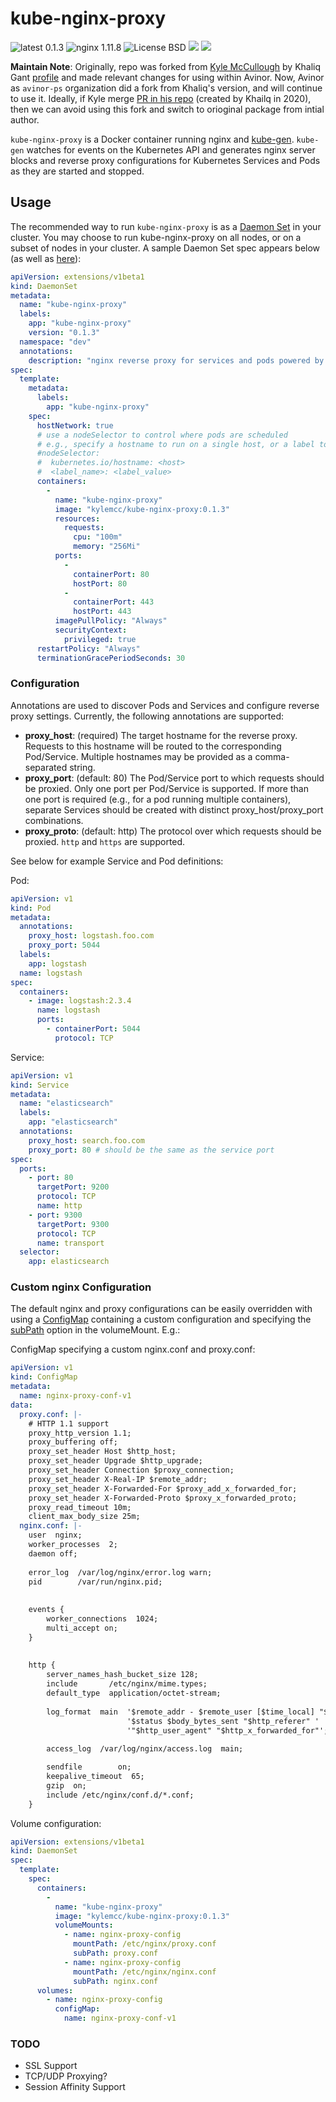 # kube-nginx-proxy
![latest 0.1.3](https://img.shields.io/badge/latest-0.1.3-green.svg?style=flat)
![nginx 1.11.8](https://img.shields.io/badge/nginx-1.11.8-brightgreen.svg?style=flat)
![License BSD](https://img.shields.io/badge/license-BSD-red.svg?style=flat)
[![](https://img.shields.io/docker/stars/kylemcc/kube-nginx-proxy.svg?style=flat)](https://hub.docker.com/r/kylemcc/kube-nginx-proxy 'DockerHub')
[![](https://img.shields.io/docker/pulls/kylemcc/kube-nginx-proxy.svg?style=flat)](https://hub.docker.com/r/kylemcc/kube-nginx-proxy 'DockerHub')

**Maintain Note**: Originally, repo was forked from [Kyle McCullough](https://github.com/kylemcc/kube-nginx-proxy) by Khaliq Gant [profile](https://github.com/khaliqgant/kube-nginx-proxy) and made relevant changes for using within Avinor. Now, Avinor as `avinor-ps` organization did a fork from Khaliq's version, and will continue to use it. Ideally, if Kyle merge [PR in his repo](https://github.com/kylemcc/kube-nginx-proxy/pull/6) (created by Khailq in 2020), then we can avoid using this fork and switch to orioginal package from intial author.


`kube-nginx-proxy` is a Docker container running nginx and [kube-gen][1]. `kube-gen` watches for events on the Kubernetes API and generates nginx server blocks and reverse proxy configurations for Kubernetes Services and Pods as they are started and stopped.

## Usage

The recommended way to run `kube-nginx-proxy` is as a [Daemon Set][2] in your cluster. You may choose to run kube-nginx-proxy on all nodes, or on a subset of nodes in your cluster. A sample Daemon Set spec appears below (as well as [here][3]):

```yaml
apiVersion: extensions/v1beta1
kind: DaemonSet
metadata:
  name: "kube-nginx-proxy"
  labels:
    app: "kube-nginx-proxy"
    version: "0.1.3"
  namespace: "dev"
  annotations:
    description: "nginx reverse proxy for services and pods powered by annotations"
spec:
  template:
    metadata:
      labels:
        app: "kube-nginx-proxy"
    spec:
      hostNetwork: true
      # use a nodeSelector to control where pods are scheduled
      # e.g., specify a hostname to run on a single host, or a label to run on a specific group of hosts
      #nodeSelector:
      #  kubernetes.io/hostname: <host>
      #  <label_name>: <label_value>
      containers:
        -
          name: "kube-nginx-proxy"
          image: "kylemcc/kube-nginx-proxy:0.1.3"
          resources:
            requests:
              cpu: "100m"
              memory: "256Mi"
          ports:
            -
              containerPort: 80
              hostPort: 80
            -
              containerPort: 443
              hostPort: 443
          imagePullPolicy: "Always"
          securityContext:
            privileged: true
      restartPolicy: "Always"
      terminationGracePeriodSeconds: 30
```

### Configuration

Annotations are used to discover Pods and Services and configure reverse proxy settings. Currently, the following annotations are supported:

- **proxy_host**: (required) The target hostname for the reverse proxy. Requests to this hostname will be routed to the corresponding Pod/Service. Multiple hostnames may be provided as a comma-separated string.
- **proxy_port**: (default: 80) The Pod/Service port to which requests should be proxied. Only one port per Pod/Service is supported. If more than one port is required (e.g., for a pod running multiple containers), separate Services should be created with distinct proxy_host/proxy_port combinations.
- **proxy_proto**: (default: http) The protocol over which requests should be proxied. `http` and `https` are supported.


See below for example Service and Pod definitions:

Pod:

```yaml
apiVersion: v1
kind: Pod
metadata:
  annotations:
    proxy_host: logstash.foo.com
    proxy_port: 5044
  labels:
    app: logstash
  name: logstash
spec:
  containers:
    - image: logstash:2.3.4
      name: logstash
      ports:
        - containerPort: 5044
          protocol: TCP
```

Service:

```yaml
apiVersion: v1
kind: Service
metadata:
  name: "elasticsearch"
  labels:
    app: "elasticsearch"
  annotations:
    proxy_host: search.foo.com
    proxy_port: 80 # should be the same as the service port
spec:
  ports:
    - port: 80
      targetPort: 9200
      protocol: TCP
      name: http
    - port: 9300
      targetPort: 9300
      protocol: TCP
      name: transport
  selector:
    app: elasticsearch
```

### Custom nginx Configuration

The default nginx and proxy configurations can be easily overridden with using a [ConfigMap][4] containing
a custom configuration and specifying the [subPath][5] option in the volumeMount.  E.g.:

ConfigMap specifying a custom nginx.conf and proxy.conf:

```yaml
apiVersion: v1
kind: ConfigMap
metadata:
  name: nginx-proxy-conf-v1
data:
  proxy.conf: |-
    # HTTP 1.1 support
    proxy_http_version 1.1;
    proxy_buffering off;
    proxy_set_header Host $http_host;
    proxy_set_header Upgrade $http_upgrade;
    proxy_set_header Connection $proxy_connection;
    proxy_set_header X-Real-IP $remote_addr;
    proxy_set_header X-Forwarded-For $proxy_add_x_forwarded_for;
    proxy_set_header X-Forwarded-Proto $proxy_x_forwarded_proto;
    proxy_read_timeout 10m;
    client_max_body_size 25m;
  nginx.conf: |-
    user  nginx;
    worker_processes  2;
    daemon off;
    
    error_log  /var/log/nginx/error.log warn;
    pid        /var/run/nginx.pid;
    
    
    events {
        worker_connections  1024;
        multi_accept on;
    }
    
    
    http {
        server_names_hash_bucket_size 128;
        include       /etc/nginx/mime.types;
        default_type  application/octet-stream;
    
        log_format  main  '$remote_addr - $remote_user [$time_local] "$request" '
                          '$status $body_bytes_sent "$http_referer" '
                          '"$http_user_agent" "$http_x_forwarded_for"';
    
        access_log  /var/log/nginx/access.log  main;

        sendfile        on;
        keepalive_timeout  65;
        gzip  on;
        include /etc/nginx/conf.d/*.conf;
    }
```

Volume configuration:

```yaml
apiVersion: extensions/v1beta1
kind: DaemonSet
spec:
  template:
    spec:
      containers:
        -
          name: "kube-nginx-proxy"
          image: "kylemcc/kube-nginx-proxy:0.1.3"
          volumeMounts:
            - name: nginx-proxy-config
              mountPath: /etc/nginx/proxy.conf
              subPath: proxy.conf
            - name: nginx-proxy-config
              mountPath: /etc/nginx/nginx.conf
              subPath: nginx.conf
      volumes:
        - name: nginx-proxy-config
          configMap:
            name: nginx-proxy-conf-v1
```

### TODO

- SSL Support
- TCP/UDP Proxying?
- Session Affinity Support

[1]: https://github.com/kylemcc/kube-gen
[2]: http://kubernetes.io/docs/admin/daemons/
[3]: https://github.com/kylemcc/kube-nginx-proxy/blob/master/kube-nginx-proxy-daemonset.yaml
[4]: http://kubernetes.io/docs/user-guide/configmap/
[5]: http://kubernetes.io/docs/user-guide/volumes/#using-subpath
